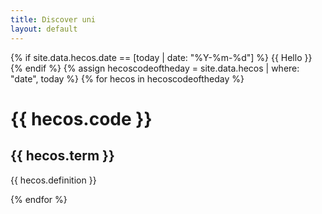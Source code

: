 ```yaml
---
title: Discover uni
layout: default
--- 
```

{% if site.data.hecos.date == [today | date: "%Y-%m-%d"] %}
{{ Hello }}
{% endif %}
{% assign hecoscodeoftheday = site.data.hecos | where: "date", today %}
{% for hecos in hecoscodeoftheday %}
 <h1>  {{ hecos.code }} </h1>
  <h2> {{ hecos.term }} </h2>
  <p> {{ hecos.definition }} </p>
{% endfor %}

